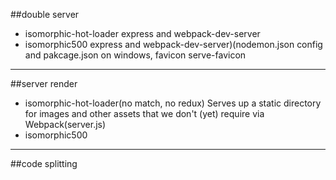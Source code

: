 ##double server
* isomorphic-hot-loader 
express and webpack-dev-server
* isomorphic500 
express and webpack-dev-server)(nodemon.json config and pakcage.json on windows, favicon serve-favicon
***
##server render
* isomorphic-hot-loader(no match, no redux)
Serves up a static directory for images and other assets that we don't (yet) require via Webpack(server.js)
* isomorphic500 


***
##code splitting




